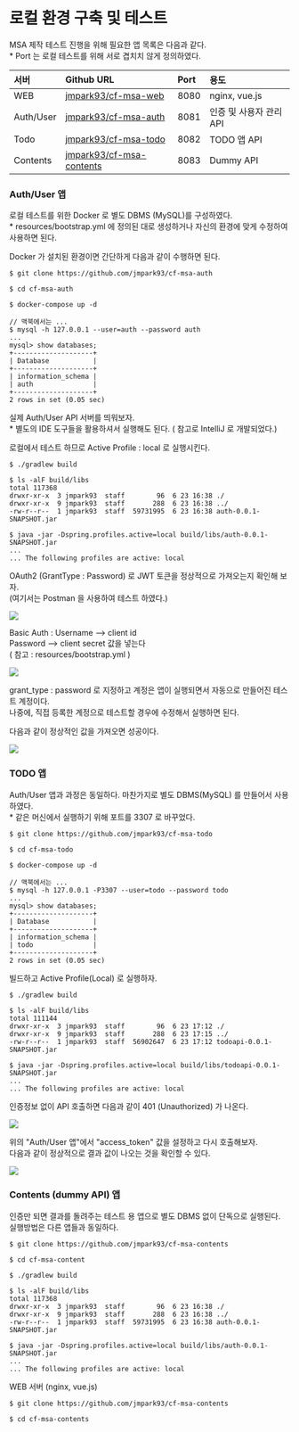 # 로컬 환경 구축 및 테스트

 MSA 제작 테스트 진행을 위해 필요한 앱 목록은 다음과 같다.   
\* Port 는 로컬 테스트를 위해 서로 겹치치 않게 정의하였다. 

| 서버 | Github URL | Port | 용도 |
| :--- | :--- | :--- | :--- |
| WEB | [jmpark93/cf-msa-web](https://github.com/jmpark93/cf-msa-web.git) | 8080 | nginx, vue.js |
| Auth/User | [jmpark93/cf-msa-auth](https://github.com/jmpark93/cf-msa-auth.git) | 8081 | 인증 및 사용자 관리 API |
| Todo | [jmpark93/cf-msa-todo](https://github.com/jmpark93/cf-msa-todo.git) | 8082 | TODO 앱 API  |
| Contents | [jmpark93/cf-msa-contents](https://github.com/jmpark93/cf-msa-contents.git) | 8083 | Dummy API |

### Auth/User 앱 

로컬 테스트를 위한 Docker 로 별도 DBMS \(MySQL\)를 구성하였다.   
\*  resources/bootstrap.yml 에 정의된 대로 생성하거나 자신의 환경에 맞게 수정하여 사용하면 된다.

Docker 가 설치된 환경이면 간단하게 다음과 같이 수행하면 된다.

```text
$ git clone https://github.com/jmpark93/cf-msa-auth

$ cd cf-msa-auth

$ docker-compose up -d 

// 맥북에서는 ... 
$ mysql -h 127.0.0.1 --user=auth --password auth
...
mysql> show databases;
+--------------------+
| Database           |
+--------------------+
| information_schema |
| auth               |
+--------------------+
2 rows in set (0.05 sec)
```

실제 Auth/User API 서버를 띄워보자.  
\* 별도의 IDE 도구들을 활용하셔서 실행해도 된다. \( 참고로 IntelliJ 로 개발되었다.\)

로컬에서 테스트 하므로 Active Profile : local 로 실행시킨다.

```text
$ ./gradlew build

$ ls -alF build/libs
total 117368
drwxr-xr-x  3 jmpark93  staff        96  6 23 16:38 ./
drwxr-xr-x  9 jmpark93  staff       288  6 23 16:38 ../
-rw-r--r--  1 jmpark93  staff  59731995  6 23 16:38 auth-0.0.1-SNAPSHOT.jar

$ java -jar -Dspring.profiles.active=local build/libs/auth-0.0.1-SNAPSHOT.jar
...
... The following profiles are active: local
```

OAuth2 \(GrantType : Password\) 로 JWT 토큰을 정상적으로 가져오는지 확인해 보자.  
\(여기서는 Postman 을 사용하여 테스트 하였다.\)

![](../../.gitbook/assets/image%20%28197%29.png)

Basic Auth : Username --&gt;  client id   
                      Password --&gt; client secret 값을 넣는다   
\( 참고  : resources/bootstrap.yml  \)

![](../../.gitbook/assets/image%20%28194%29.png)

grant\_type : password 로 지정하고 계정은 앱이 실행되면서 자동으로 만들어진 테스트 계정이다.   
나중에, 직접 등록한 계정으로 테스트할 경우에 수정해서 실행하면 된다. 

다음과 같이 정상적인 값을 가져오면 성공이다. 

![](../../.gitbook/assets/image%20%28199%29.png)

### TODO 앱

Auth/User 앱과 과정은 동일하다. 마찬가지로 별도 DBMS\(MySQL\) 를 만들어서 사용하였다.  
\* 같은 머신에서 실행하기 위해 포트를 3307 로 바꾸었다. 

```text
$ git clone https://github.com/jmpark93/cf-msa-todo

$ cd cf-msa-todo

$ docker-compose up -d 

// 맥북에서는 ... 
$ mysql -h 127.0.0.1 -P3307 --user=todo --password todo
...
mysql> show databases;
+--------------------+
| Database           |
+--------------------+
| information_schema |
| todo               |
+--------------------+
2 rows in set (0.05 sec)
```

빌드하고 Active Profile\(Local\) 로 실행하자. 

```text
$ ./gradlew build

$ ls -alF build/libs
total 111144
drwxr-xr-x  3 jmpark93  staff        96  6 23 17:12 ./
drwxr-xr-x  9 jmpark93  staff       288  6 23 17:15 ../
-rw-r--r--  1 jmpark93  staff  56902647  6 23 17:12 todoapi-0.0.1-SNAPSHOT.jar

$ java -jar -Dspring.profiles.active=local build/libs/todoapi-0.0.1-SNAPSHOT.jar
...
... The following profiles are active: local
```

인증정보 없이 API 호출하면 다음과 같이 401 \(Unauthorized\) 가 나온다. 

![](../../.gitbook/assets/image%20%28200%29.png)

위의 "Auth/User 앱"에서 "access\_token" 값을 설정하고 다시 호출해보자.  
다음과 같이 정상적으로 결과 값이 나오는 것을 확인할 수 있다.

![](../../.gitbook/assets/image%20%28195%29.png)

### Contents \(dummy API\) 앱

인증만 되면 결과를 돌려주는 테스트 용 앱으로 별도 DBMS 없이 단독으로 실행된다.   
실행방법은 다른 앱들과 동일하다. 

```text
$ git clone https://github.com/jmpark93/cf-msa-contents

$ cd cf-msa-content

$ ./gradlew build

$ ls -alF build/libs
total 117368
drwxr-xr-x  3 jmpark93  staff        96  6 23 16:38 ./
drwxr-xr-x  9 jmpark93  staff       288  6 23 16:38 ../
-rw-r--r--  1 jmpark93  staff  59731995  6 23 16:38 auth-0.0.1-SNAPSHOT.jar

$ java -jar -Dspring.profiles.active=local build/libs/auth-0.0.1-SNAPSHOT.jar
...
... The following profiles are active: local
```

WEB 서버 \(nginx, vue.js\)

```text
$ git clone https://github.com/jmpark93/cf-msa-contents

$ cd cf-msa-contents


```

